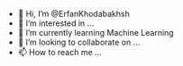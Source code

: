 - 👋 Hi, I’m @ErfanKhodabakhsh
- 👀 I’m interested in ...
- 🌱 I’m currently learning Machine Learning
- 💞️ I’m looking to collaborate on ...
- 📫 How to reach me ...

<!---
ErfanKhodabakhsh/ErfanKhodabakhsh is a ✨ special ✨ repository because its `README.md` (this file) appears on your GitHub profile.
You can click the Preview link to take a look at your changes.
--->
